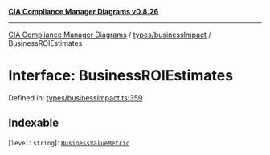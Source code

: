 [**CIA Compliance Manager Diagrams v0.8.26**](../../../README.md)

***

[CIA Compliance Manager Diagrams](../../../modules.md) / [types/businessImpact](../README.md) / BusinessROIEstimates

# Interface: BusinessROIEstimates

Defined in: [types/businessImpact.ts:359](https://github.com/Hack23/cia-compliance-manager/blob/168f1311621722afef33b264085d8ac99d4a3213/src/types/businessImpact.ts#L359)

## Indexable

\[`level`: `string`\]: [`BusinessValueMetric`](BusinessValueMetric.md)
